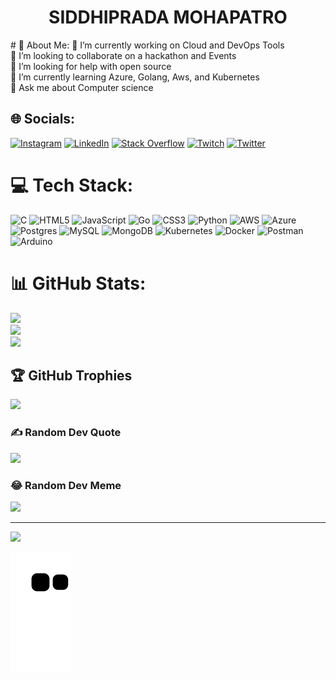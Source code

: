 <h1 align="center">SIDDHIPRADA MOHAPATRO</h1>
# 💫 About Me:
🔭 I’m currently working on Cloud and DevOps Tools<br>👯 I’m looking to collaborate on a hackathon and Events<br>🤝 I’m looking for help with open source<br>🌱 I’m currently learning Azure, Golang, Aws, and Kubernetes<br>💬 Ask me about Computer science<br>


## 🌐 Socials:
[![Instagram](https://img.shields.io/badge/Instagram-%23E4405F.svg?logo=Instagram&logoColor=white)](https://instagram.com/siddhiprada.mohapatro) [![LinkedIn](https://img.shields.io/badge/LinkedIn-%230077B5.svg?logo=linkedin&logoColor=white)](https://linkedin.com/in/siddhiprada-mohapatra-4a5803219) [![Stack Overflow](https://img.shields.io/badge/-Stackoverflow-FE7A16?logo=stack-overflow&logoColor=white)](https://stackoverflow.com/users/18197015) [![Twitch](https://img.shields.io/badge/Twitch-%239146FF.svg?logo=Twitch&logoColor=white)](https://twitch.tv/siddhi_2003) [![Twitter](https://img.shields.io/badge/Twitter-%231DA1F2.svg?logo=Twitter&logoColor=white)](https://twitter.com/mohapatro_Sid3) 

# 💻 Tech Stack:
![C](https://img.shields.io/badge/c-%2300599C.svg?style=plastic&logo=c&logoColor=white) ![HTML5](https://img.shields.io/badge/html5-%23E34F26.svg?style=plastic&logo=html5&logoColor=white) ![JavaScript](https://img.shields.io/badge/javascript-%23323330.svg?style=plastic&logo=javascript&logoColor=%23F7DF1E) ![Go](https://img.shields.io/badge/go-%2300ADD8.svg?style=plastic&logo=go&logoColor=white) ![CSS3](https://img.shields.io/badge/css3-%231572B6.svg?style=plastic&logo=css3&logoColor=white) ![Python](https://img.shields.io/badge/python-3670A0?style=plastic&logo=python&logoColor=ffdd54) ![AWS](https://img.shields.io/badge/AWS-%23FF9900.svg?style=plastic&logo=amazon-aws&logoColor=white) ![Azure](https://img.shields.io/badge/azure-%230072C6.svg?style=plastic&logo=azure-devops&logoColor=white) ![Postgres](https://img.shields.io/badge/postgres-%23316192.svg?style=plastic&logo=postgresql&logoColor=white) ![MySQL](https://img.shields.io/badge/mysql-%2300f.svg?style=plastic&logo=mysql&logoColor=white) ![MongoDB](https://img.shields.io/badge/MongoDB-%234ea94b.svg?style=plastic&logo=mongodb&logoColor=white) ![Kubernetes](https://img.shields.io/badge/kubernetes-%23326ce5.svg?style=plastic&logo=kubernetes&logoColor=white) ![Docker](https://img.shields.io/badge/docker-%230db7ed.svg?style=plastic&logo=docker&logoColor=white) ![Postman](https://img.shields.io/badge/Postman-FF6C37?style=plastic&logo=postman&logoColor=white) ![Arduino](https://img.shields.io/badge/-Arduino-00979D?style=plastic&logo=Arduino&logoColor=white)
# 📊 GitHub Stats:
![](https://github-readme-stats.vercel.app/api?username=Siddhipradamohapatro120503&theme=nightowl&hide_border=false&include_all_commits=false&count_private=false)<br/>
![](https://github-readme-streak-stats.herokuapp.com/?user=Siddhipradamohapatro120503&theme=nightowl&hide_border=false)<br/>
![](https://github-readme-stats.vercel.app/api/top-langs/?username=Siddhipradamohapatro120503&theme=nightowl&hide_border=false&include_all_commits=false&count_private=false&layout=compact)

## 🏆 GitHub Trophies
![](https://github-profile-trophy.vercel.app/?username=Siddhipradamohapatro120503&theme=onedark&no-frame=false&no-bg=true&margin-w=4)

### ✍️ Random Dev Quote
![](https://quotes-github-readme.vercel.app/api?type=vetical&theme=tokyonight)

### 😂 Random Dev Meme
<img src="https://random-memer.herokuapp.com/" width="512px"/>

---
[![](https://visitcount.itsvg.in/api?id=Siddhipradamohapatro120503&icon=1&color=1)](https://visitcount.itsvg.in)



![snake gif](https://github.com/Siddhipradamohapatro120503/Siddhipradamohapatro120503/blob/output/github-contribution-grid-snake.svg)
